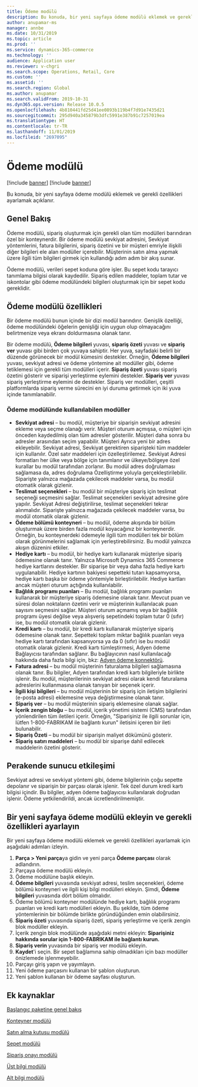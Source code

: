 ```yaml
---
title: Ödeme modülü
description: Bu konuda, bir yeni sayfaya ödeme modülü eklemek ve gerekli özellikleri ayarlamak açıklanır.
author: anupamar-ms
manager: annbe
ms.date: 10/31/2019
ms.topic: article
ms.prod: ''
ms.service: dynamics-365-commerce
ms.technology: ''
audience: Application user
ms.reviewer: v-chgri
ms.search.scope: Operations, Retail, Core
ms.custom: ''
ms.assetid: ''
ms.search.region: Global
ms.author: anupamar
ms.search.validFrom: 2019-10-31
ms.dyn365.ops.version: Release 10.0.5
ms.openlocfilehash: 4b810441fd25d41ee0893b119b4f7d91e7435d21
ms.sourcegitcommit: 295d940a345879b3dfc5991e387b91c7257019ea
ms.translationtype: HT
ms.contentlocale: tr-TR
ms.lasthandoff: 11/01/2019
ms.locfileid: "2697095"
---
```

# <a name="checkout-module"></a>Ödeme modülü

[!include [banner](includes/preview-banner.md)]
[!include [banner](includes/banner.md)]

Bu konuda, bir yeni sayfaya ödeme modülü eklemek ve gerekli özellikleri ayarlamak açıklanır.

## <a name="overview"></a>Genel Bakış

Ödeme modülü, sipariş oluşturmak için gerekli olan tüm modülleri barındıran özel bir konteynerdir. Bir ödeme modülü sevkiyat adresini, Sevkiyat yöntemlerini, fatura bilgilerini, sipariş özetini ve bir müşteri emriyle ilişkili diğer bilgileri ele alan modüller içerebilir. Müşterinin satın alma yapmak üzere ilgili tüm bilgileri girmek için kullandığı adım adım bir akış sunar.

Ödeme modülü, verileri sepet koduna göre işler. Bu sepet kodu tarayıcı tanımlama bilgisi olarak kaydedilir. Sipariş edilen maddeler, toplam tutar ve iskontolar gibi ödeme modülündeki bilgileri oluşturmak için bir sepet kodu gereklidir.

## <a name="checkout-module-properties"></a>Ödeme modülü özellikleri

Bir ödeme modülü bunun içinde bir dizi modül barındırır. Genişlik özelliği, ödeme modülündeki öğelerin genişliği için uygun olup olmayacağını belirtmenize veya ekranı doldurmasına olanak tanır.

Bir ödeme modülü, **Ödeme bilgileri** yuvası, **sipariş özeti** yuvası ve **sipariş ver** yuvası gibi birden çok yuvaya sahiptir. Her yuva, sayfadaki belirli bir düzende görünecek bir modül kümesini destekler. Örneğin, **Ödeme bilgileri** yuvası, sevkiyat adresi ve ödeme yöntemine ait modüller gibi, ödeme tetiklemesi için gerekli tüm modülleri içerir. **Sipariş özeti** yuvası sipariş özetini gösterir ve siparişi yerleştirme eylemini destekler. **Sipariş ver** yuvası sipariş yerleştirme eylemini de destekler. Sipariş ver modülleri, çeşitli platformlarda sipariş verme sürecini en iyi duruma getirmek için iki yuva içinde tanımlanabilir.

### <a name="modules-that-can-be-used-in-the-checkout-module"></a>Ödeme modülünde kullanılabilen modüller

- **Sevkiyat adresi** – bu modül, müşteriye bir siparişin sevkiyat adresini ekleme veya seçme olanağı verir. Müşteri oturum açmışsa, o müşteri için önceden kaydedilmiş olan tüm adresler gösterilir. Müşteri daha sonra bu adresler arasından seçim yapabilir. Müşteri Ayrıca yeni bir adres ekleyebilir. Sevkiyat adresi, Sevkiyat gerektiren siparişteki tüm maddeler için kullanılır. Özel satır maddeleri için özelleştirilemez. Sevkiyat Adresi formatları her ülke veya bölge için tanımlanır ve ülkeye/bölgeye özel kurallar bu modül tarafından zorlanır. Bu modül adres doğrulaması sağlamasa da, adres doğrulama Özelliştirme yoluyla gerçekleştirilebilir. Siparişte yalnızca mağazada çekilecek maddeler varsa, bu modül otomatik olarak gizlenir.
- **Teslimat seçenekleri** – bu modül bir müşteriye sipariş için teslimat seçeneği seçmesini sağlar. Teslimat seçenekleri sevkiyat adresine göre yapılır. Sevkiyat Adresi değiştirilirse, teslimat seçenekleri tekrar alınmalıdır. Siparişte yalnızca mağazada çekilecek maddeler varsa, bu modül otomatik olarak gizlenir.
- **Ödeme bölümü konteyneri** – bu modül, ödeme akışında bir bölüm oluşturmak üzere birden fazla modül koyacağınız bir konteynerdir. Örneğin, bu konteynerdeki ödemeyle ilgili tüm modülleri tek bir bölüm olarak görünmelerini sağlamak için yerleştirebilirsiniz. Bu modül yalnızca akışın düzenini etkiler.
- **Hediye kartı** – bu modül, bir hediye kartı kullanarak müşteriye sipariş ödemesine olanak tanır. Yalnızca Microsoft Dynamics 365 Commerce hediye kartlarını destekler. Bir siparişe bir veya daha fazla hediye kartı uygulanabilir. Hediye kartının bakiyesi sepetteki tutarı kapsamıyorsa, hediye kartı başka bir ödeme yöntemiyle birleştirilebilir. Hediye kartları ancak müşteri oturum açtığında kullanılabilir.
- **Bağlılık programı puanları** – Bu modül, bağlılık programı puanları kullanarak bir müşteriye sipariş ödemesine olanak tanır. Mevcut puan ve süresi dolan noktaların özetini verir ve müşterinin kullanılacak puan sayısını seçmesini sağlar. Müşteri oturum açmamış veya bir bağlılık programı üyesi değilse veya alışveriş sepetindeki toplam tutar 0 (sıfır) ise, bu modül otomatik olarak gizlenir.
- **Kredi kartı** – bu modül, bir kredi kartı kullanarak müşteriye sipariş ödemesine olanak tanır. Sepetteki toplam miktar bağlılık puanları veya hediye kartı tarafından kapsanıyorsa ya da 0 (sıfır) ise bu modül otomatik olarak gizlenir. Kredi kartı tümleştirmesi, Adyen ödeme Bağlayıcısı tarafından sağlanır. Bu bağlayıcının nasıl kullanılacağı hakkında daha fazla bilgi için, bkz: [Adyen ödeme konnektörü](https://).
- **Fatura adresi** – bu modül müşterinin faturalama bilgileri sağlamasına olanak tanır. Bu bilgiler, Adyen tarafından kredi kartı bilgileriyle birlikte işlenir. Bu modül, müşterilerinin sevkiyat adresi olarak kendi faturalama adreslerini kullanmasına olanak tanıyan bir seçenek içerir.
- **İlgili kişi bilgileri** – bu modül müşterinin bir sipariş için iletişim bilgilerini (e-posta adresi) eklemesine veya değiştirmesine olanak tanır.
- **Sipariş ver** – bu modül müşterinin sipariş eklemesine olanak sağlar.
- **İçerik zengin bloğu** – bu modül, içerik yönetimi sistemi (CMS) tarafından yönlendirilen tüm iletileri içerir. Örneğin, "Siparişiniz ile ilgili sorunlar için, lütfen 1-800-FABRIKAM ile bağlantı kurun" iletisini içeren bir ileti bulunabilir. 
- **Sipariş Özeti** – bu modül bir siparişin maliyet dökümünü gösterir.
- **Sipariş satırı maddeleri** – bu modül bir siparişe dahil edilecek maddelerin özetini gösterir.

## <a name="retail-server-interaction"></a>Perakende sunucu etkileşimi

Sevkiyat adresi ve sevkiyat yöntemi gibi, ödeme bilgilerinin çoğu sepette depolanır ve siparişin bir parçası olarak işlenir. Tek özel durum kredi kartı bilgisi içindir. Bu bilgiler, adyen ödeme bağlayıcısı kullanılarak doğrudan işlenir. Ödeme yetkilendirildi, ancak ücretlendirilmemiştir.

## <a name="add-a-checkout-module-to-a-new-page-and-set-the-required-properties"></a>Bir yeni sayfaya ödeme modülü ekleyin ve gerekli özellikleri ayarlayın

Bir yeni sayfaya ödeme modülü eklemek ve gerekli özellikleri ayarlamak için aşağıdaki adımları izleyin.

1. **Parça \> Yeni parça**ya gidin ve yeni parça **Ödeme parçası** olarak adlandırın.
1. Parçaya ödeme modülü ekleyin.
1. Ödeme modülüne başlık ekleyin.
1. **Ödeme bilgileri** yuvasında sevkiyat adresi, teslim seçenekleri, ödeme bölümü konteyneri ve ilgili kişi bilgi modülleri ekleyin. Şimdi, **Ödeme bilgileri** yuvasında dört bölüm olmalıdır.
1. Ödeme bölümü konteyner modülünde hediye kartı, bağlılık programı puanları ve kredi kartı modülleri ekleyin. Bu şekilde, tüm ödeme yöntemlerinin bir bölümde birlikte göründüğünden emin olabilirsiniz.
1. **Sipariş özeti** yuvasında sipariş özeti, sipariş yerleştirme ve içerik zengin blok modüller ekleyin.
1. İçerik zengin blok modülünde aşağıdaki metni ekleyin: **Siparişiniz hakkında sorular için 1-800-FABRIKAM ile bağlantı kurun.**
1. **Sipariş verin** yuvasında bir sipariş ver modülü ekleyin.
1. **Kaydet**'i seçin. Bir sepet bağlamına sahip olmadıkları için bazı modüller önizlemede işlenmeyebilir.
1. Parçayı giriş yapın ve yayımlayın.
1. Yeni ödeme parçasını kullanan bir şablon oluşturun.
1. Yeni şablon kullanan bir ödeme sayfası oluşturun.

## <a name="additional-resources"></a>Ek kaynaklar

[Başlangıç paketine genel bakış](starter-kit-overview.md)

[Konteyner modülü](add-container-module.md)

[Satın alma kutusu modülü](add-buy-box.md)

[Sepet modülü](add-cart-module.md)

[Sipariş onayı modülü](order-confirmation-module.md)

[Üst bilgi modülü](author-header-module.md)

[Alt bilgi modülü](author-footer-module.md)
